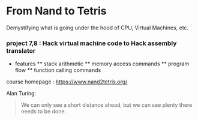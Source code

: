 # From Nand to Tetris
Demystifying what is going under the hood of CPU, Virtual Machines, etc.

### project 7,8 : Hack virtual machine code to Hack assembly translator
* features
** stack arithmetic
** memory access commands
** program flow
** function calling commands

course homepage : https://www.nand2tetris.org/

Alan Turing:
> We can only see a short distance ahead, but we can see plenty there needs to be done.
